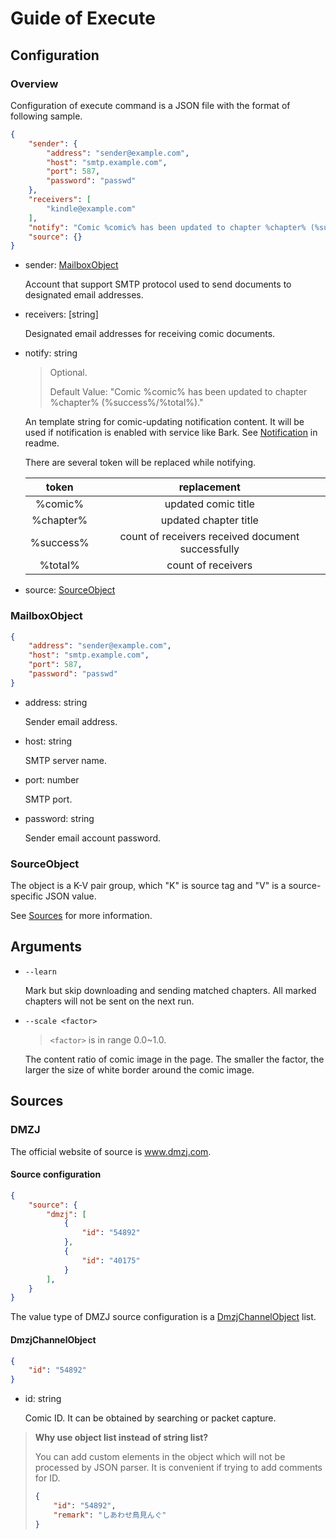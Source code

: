 # Guide of Execute

## Configuration

### Overview

Configuration of execute command is a JSON file with the format of following sample.

```json
{
    "sender": {
        "address": "sender@example.com",
        "host": "smtp.example.com",
        "port": 587,
        "password": "passwd"
    },
	"receivers": [
        "kindle@example.com"
    ],
  	"notify": "Comic %comic% has been updated to chapter %chapter% (%success%/%total%).",
  	"source": {}
}
```

- sender: [MailboxObject](#MailboxObject)

    Account that support SMTP protocol used to send documents to designated email addresses.

- receivers: [string]

    Designated email addresses for receiving comic documents.

- notify: string

    > Optional.
    >
    > Default Value: "Comic %comic% has been updated to chapter %chapter% (%success%/%total%)."

    An template string for comic-updating notification content. It will be used if notification is enabled with service like Bark. See [Notification](../readme.md#Notification) in readme.

    There are several token will be replaced while notifying.

    |   token   |                    replacement                    |
    | :-------: | :-----------------------------------------------: |
    |  %comic%  |                updated comic title                |
    | %chapter% |               updated chapter title               |
    | %success% | count of receivers received document successfully |
    |  %total%  |                count of receivers                 |

- source: [SourceObject](#SourceObject)

### MailboxObject

```json
{
    "address": "sender@example.com",
    "host": "smtp.example.com",
    "port": 587,
    "password": "passwd"
}
```

- address: string

    Sender email address.

- host: string

    SMTP server name.

- port: number

    SMTP port.

- password: string

    Sender email account password.

### SourceObject

The object is a K-V pair group, which "K" is source tag and "V" is a source-specific JSON value.

See [Sources](#Sources) for more information.

## Arguments

- `--learn`

    Mark but skip downloading and sending matched chapters. All marked chapters will not be sent on the next run.

- `--scale <factor>`

    > `<factor>` is in range 0.0~1.0.

    The content ratio of comic image in the page. The smaller the factor, the larger the size of white border around the comic image.

## Sources

### DMZJ

The official website of source is www.dmzj.com.

#### Source configuration

```json
{
    "source": {
        "dmzj": [
            {
                "id": "54892"
            },
            {
                "id": "40175"
            }
        ],
    }
}
```

The value type of DMZJ source configuration is a [DmzjChannelObject](#DmzjChannelObject) list. 

#### DmzjChannelObject

```json
{
    "id": "54892"
}
```

- id: string

    Comic ID. It can be obtained by searching or packet capture.

> **Why use object list instead of string list?**
>
> You can add custom elements in the object which will not be processed by JSON parser. It is convenient if trying to add comments for ID.
>
> ```json
> {
>     "id": "54892",
>     "remark": "しあわせ鳥見んぐ"
> }
> ```



